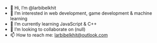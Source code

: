 - 👋 Hi, I’m @larbibelkhit
- 👀 I’m interested in web development, game development & machine learning
- 🌱 I’m currently learning JavaScript & C++
- 💞️ I’m looking to collaborate on (null)
- 📫 How to reach me: larbibelkhit@outlook.com

<!---
larbibelkhit/larbibelkhit is a ✨ special ✨ repository because its `README.md` (this file) appears on your GitHub profile.
You can click the Preview link to take a look at your changes.
--->
